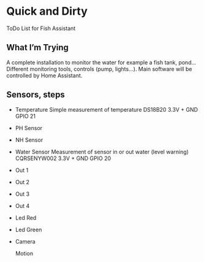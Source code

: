 # Quick and Dirty
ToDo List for Fish Assistant

## What I’m Trying
A complete installation to monitor the water for example a fish tank, pond...
Different monitoring tools, controls (pump, lights...). 
Main software will be controlled by Home Assistant.

## Sensors, steps
- Temperature
  Simple measurement of temperature
  DS18B20
  3.3V + GND
  GPIO 21

- PH Sensor

- NH Sensor

- Water Sensor
  Measurement of sensor in or out water (level warning)
  CQRSENYW002
  3.3V + GND
  GPIO 20

- Out 1

- Out 2

- Out 3

- Out 4

- Led Red

- Led Green

- Camera

  Motion
  
